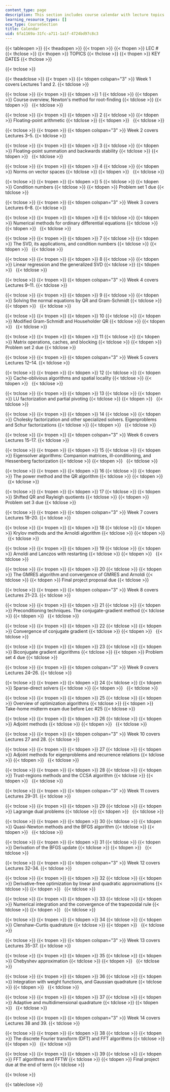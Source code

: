 ```yaml
---
content_type: page
description: This section includes course calendar with lecture topics and key dates.
learning_resource_types: []
ocw_type: CourseSection
title: Calendar
uid: 6fa1169a-31fc-a711-1a1f-4724bd97c8c3
---
```


{{< tableopen >}}
{{< theadopen >}}
{{< tropen >}}
{{< thopen >}}
LEC #
{{< thclose >}}
{{< thopen >}}
TOPICS
{{< thclose >}}
{{< thopen >}}
KEY DATES
{{< thclose >}}

{{< trclose >}}

{{< theadclose >}}
{{< tropen >}}
{{< tdopen colspan="3" >}}
Week 1 covers Lectures 1 and 2.
{{< tdclose >}}

{{< trclose >}}
{{< tropen >}}
{{< tdopen >}}
1
{{< tdclose >}}
{{< tdopen >}}
Course overview, Newton's method for root-finding
{{< tdclose >}}
{{< tdopen >}}
 
{{< tdclose >}}

{{< trclose >}}
{{< tropen >}}
{{< tdopen >}}
2
{{< tdclose >}}
{{< tdopen >}}
Floating-point arithmetic
{{< tdclose >}}
{{< tdopen >}}
 
{{< tdclose >}}

{{< trclose >}}
{{< tropen >}}
{{< tdopen colspan="3" >}}
Week 2 covers Lectures 3–5.
{{< tdclose >}}

{{< trclose >}}
{{< tropen >}}
{{< tdopen >}}
3
{{< tdclose >}}
{{< tdopen >}}
Floating-point summation and backwards stability
{{< tdclose >}}
{{< tdopen >}}
 
{{< tdclose >}}

{{< trclose >}}
{{< tropen >}}
{{< tdopen >}}
4
{{< tdclose >}}
{{< tdopen >}}
Norms on vector spaces
{{< tdclose >}}
{{< tdopen >}}
 
{{< tdclose >}}

{{< trclose >}}
{{< tropen >}}
{{< tdopen >}}
5
{{< tdclose >}}
{{< tdopen >}}
Condition numbers
{{< tdclose >}}
{{< tdopen >}}
Problem set 1 due
{{< tdclose >}}

{{< trclose >}}
{{< tropen >}}
{{< tdopen colspan="3" >}}
Week 3 covers Lectures 6–8.
{{< tdclose >}}

{{< trclose >}}
{{< tropen >}}
{{< tdopen >}}
6
{{< tdclose >}}
{{< tdopen >}}
Numerical methods for ordinary differential equations
{{< tdclose >}}
{{< tdopen >}}
 
{{< tdclose >}}

{{< trclose >}}
{{< tropen >}}
{{< tdopen >}}
7
{{< tdclose >}}
{{< tdopen >}}
The SVD, its applications, and condition numbers
{{< tdclose >}}
{{< tdopen >}}
 
{{< tdclose >}}

{{< trclose >}}
{{< tropen >}}
{{< tdopen >}}
8
{{< tdclose >}}
{{< tdopen >}}
Linear regression and the generalized SVD
{{< tdclose >}}
{{< tdopen >}}
 
{{< tdclose >}}

{{< trclose >}}
{{< tropen >}}
{{< tdopen colspan="3" >}}
Week 4 covers Lectures 9–11.
{{< tdclose >}}

{{< trclose >}}
{{< tropen >}}
{{< tdopen >}}
9
{{< tdclose >}}
{{< tdopen >}}
Solving the normal equations by QR and Gram-Schmidt
{{< tdclose >}}
{{< tdopen >}}
 
{{< tdclose >}}

{{< trclose >}}
{{< tropen >}}
{{< tdopen >}}
10
{{< tdclose >}}
{{< tdopen >}}
Modified Gram-Schmidt and Householder QR
{{< tdclose >}}
{{< tdopen >}}
 
{{< tdclose >}}

{{< trclose >}}
{{< tropen >}}
{{< tdopen >}}
11
{{< tdclose >}}
{{< tdopen >}}
Matrix operations, caches, and blocking
{{< tdclose >}}
{{< tdopen >}}
Problem set 2 due
{{< tdclose >}}

{{< trclose >}}
{{< tropen >}}
{{< tdopen colspan="3" >}}
Week 5 covers Lectures 12–14.
{{< tdclose >}}

{{< trclose >}}
{{< tropen >}}
{{< tdopen >}}
12
{{< tdclose >}}
{{< tdopen >}}
Cache-oblivious algorithms and spatial locality
{{< tdclose >}}
{{< tdopen >}}
 
{{< tdclose >}}

{{< trclose >}}
{{< tropen >}}
{{< tdopen >}}
13
{{< tdclose >}}
{{< tdopen >}}
LU factorization and partial pivoting
{{< tdclose >}}
{{< tdopen >}}
 
{{< tdclose >}}

{{< trclose >}}
{{< tropen >}}
{{< tdopen >}}
14
{{< tdclose >}}
{{< tdopen >}}
Cholesky factorization and other specialized solvers. Eigenproblems and Schur factorizations
{{< tdclose >}}
{{< tdopen >}}
 
{{< tdclose >}}

{{< trclose >}}
{{< tropen >}}
{{< tdopen colspan="3" >}}
Week 6 covers Lectures 15–17.
{{< tdclose >}}

{{< trclose >}}
{{< tropen >}}
{{< tdopen >}}
15
{{< tdclose >}}
{{< tdopen >}}
Eigensolver algorithms: Companion matrices, ill-conditioning, and Hessenberg factorization
{{< tdclose >}}
{{< tdopen >}}
 
{{< tdclose >}}

{{< trclose >}}
{{< tropen >}}
{{< tdopen >}}
16
{{< tdclose >}}
{{< tdopen >}}
The power method and the QR algorithm
{{< tdclose >}}
{{< tdopen >}}
 
{{< tdclose >}}

{{< trclose >}}
{{< tropen >}}
{{< tdopen >}}
17
{{< tdclose >}}
{{< tdopen >}}
Shifted QR and Rayleigh quotients
{{< tdclose >}}
{{< tdopen >}}
Problem set 3 due
{{< tdclose >}}

{{< trclose >}}
{{< tropen >}}
{{< tdopen colspan="3" >}}
Week 7 covers Lectures 18–20.
{{< tdclose >}}

{{< trclose >}}
{{< tropen >}}
{{< tdopen >}}
18
{{< tdclose >}}
{{< tdopen >}}
Krylov methods and the Arnoldi algorithm
{{< tdclose >}}
{{< tdopen >}}
 
{{< tdclose >}}

{{< trclose >}}
{{< tropen >}}
{{< tdopen >}}
19
{{< tdclose >}}
{{< tdopen >}}
Arnoldi and Lanczos with restarting
{{< tdclose >}}
{{< tdopen >}}
 
{{< tdclose >}}

{{< trclose >}}
{{< tropen >}}
{{< tdopen >}}
20
{{< tdclose >}}
{{< tdopen >}}
The GMRES algorithm and convergence of GMRES and Arnoldi
{{< tdclose >}}
{{< tdopen >}}
Final project proposal due
{{< tdclose >}}

{{< trclose >}}
{{< tropen >}}
{{< tdopen colspan="3" >}}
Week 8 covers Lectures 21–23.
{{< tdclose >}}

{{< trclose >}}
{{< tropen >}}
{{< tdopen >}}
21
{{< tdclose >}}
{{< tdopen >}}
Preconditioning techniques. The conjugate-gradient method
{{< tdclose >}}
{{< tdopen >}}
 
{{< tdclose >}}

{{< trclose >}}
{{< tropen >}}
{{< tdopen >}}
22
{{< tdclose >}}
{{< tdopen >}}
Convergence of conjugate gradient
{{< tdclose >}}
{{< tdopen >}}
 
{{< tdclose >}}

{{< trclose >}}
{{< tropen >}}
{{< tdopen >}}
23
{{< tdclose >}}
{{< tdopen >}}
Biconjugate gradient algorithms
{{< tdclose >}}
{{< tdopen >}}
Problem set 4 due
{{< tdclose >}}

{{< trclose >}}
{{< tropen >}}
{{< tdopen colspan="3" >}}
Week 9 covers Lectures 24–26.
{{< tdclose >}}

{{< trclose >}}
{{< tropen >}}
{{< tdopen >}}
24
{{< tdclose >}}
{{< tdopen >}}
Sparse-direct solvers
{{< tdclose >}}
{{< tdopen >}}
 
{{< tdclose >}}

{{< trclose >}}
{{< tropen >}}
{{< tdopen >}}
25
{{< tdclose >}}
{{< tdopen >}}
Overview of optimization algorithms
{{< tdclose >}}
{{< tdopen >}}
Take-home midterm exam due before Lec #25
{{< tdclose >}}

{{< trclose >}}
{{< tropen >}}
{{< tdopen >}}
26
{{< tdclose >}}
{{< tdopen >}}
Adjoint methods
{{< tdclose >}}
{{< tdopen >}}
 
{{< tdclose >}}

{{< trclose >}}
{{< tropen >}}
{{< tdopen colspan="3" >}}
Week 10 covers Lectures 27 and 28.
{{< tdclose >}}

{{< trclose >}}
{{< tropen >}}
{{< tdopen >}}
27
{{< tdclose >}}
{{< tdopen >}}
Adjoint methods for eigenproblems and recurrence relations
{{< tdclose >}}
{{< tdopen >}}
 
{{< tdclose >}}

{{< trclose >}}
{{< tropen >}}
{{< tdopen >}}
28
{{< tdclose >}}
{{< tdopen >}}
Trust-regions methods and the CCSA algorithm
{{< tdclose >}}
{{< tdopen >}}
 
{{< tdclose >}}

{{< trclose >}}
{{< tropen >}}
{{< tdopen colspan="3" >}}
Week 11 covers Lectures 29–31.
{{< tdclose >}}

{{< trclose >}}
{{< tropen >}}
{{< tdopen >}}
29
{{< tdclose >}}
{{< tdopen >}}
Lagrange dual problems
{{< tdclose >}}
{{< tdopen >}}
 
{{< tdclose >}}

{{< trclose >}}
{{< tropen >}}
{{< tdopen >}}
30
{{< tdclose >}}
{{< tdopen >}}
Quasi-Newton methods and the BFGS algorithm
{{< tdclose >}}
{{< tdopen >}}
 
{{< tdclose >}}

{{< trclose >}}
{{< tropen >}}
{{< tdopen >}}
31
{{< tdclose >}}
{{< tdopen >}}
Derivation of the BFGS update
{{< tdclose >}}
{{< tdopen >}}
 
{{< tdclose >}}

{{< trclose >}}
{{< tropen >}}
{{< tdopen colspan="3" >}}
Week 12 covers Lectures 32–34.
{{< tdclose >}}

{{< trclose >}}
{{< tropen >}}
{{< tdopen >}}
32
{{< tdclose >}}
{{< tdopen >}}
Derivative-free optimization by linear and quadratic approximations
{{< tdclose >}}
{{< tdopen >}}
 
{{< tdclose >}}

{{< trclose >}}
{{< tropen >}}
{{< tdopen >}}
33
{{< tdclose >}}
{{< tdopen >}}
Numerical integration and the convergence of the trapezoidal rule
{{< tdclose >}}
{{< tdopen >}}
 
{{< tdclose >}}

{{< trclose >}}
{{< tropen >}}
{{< tdopen >}}
34
{{< tdclose >}}
{{< tdopen >}}
Clenshaw-Curtis quadrature
{{< tdclose >}}
{{< tdopen >}}
 
{{< tdclose >}}

{{< trclose >}}
{{< tropen >}}
{{< tdopen colspan="3" >}}
Week 13 covers Lectures 35–37.
{{< tdclose >}}

{{< trclose >}}
{{< tropen >}}
{{< tdopen >}}
35
{{< tdclose >}}
{{< tdopen >}}
Chebyshev approximation
{{< tdclose >}}
{{< tdopen >}}
 
{{< tdclose >}}

{{< trclose >}}
{{< tropen >}}
{{< tdopen >}}
36
{{< tdclose >}}
{{< tdopen >}}
Integration with weight functions, and Gaussian quadrature
{{< tdclose >}}
{{< tdopen >}}
 
{{< tdclose >}}

{{< trclose >}}
{{< tropen >}}
{{< tdopen >}}
37
{{< tdclose >}}
{{< tdopen >}}
Adaptive and multidimensional quadrature
{{< tdclose >}}
{{< tdopen >}}
 
{{< tdclose >}}

{{< trclose >}}
{{< tropen >}}
{{< tdopen colspan="3" >}}
Week 14 covers Lectures 38 and 39.
{{< tdclose >}}

{{< trclose >}}
{{< tropen >}}
{{< tdopen >}}
38
{{< tdclose >}}
{{< tdopen >}}
The discrete Fourier transform (DFT) and FFT algorithms
{{< tdclose >}}
{{< tdopen >}}
 
{{< tdclose >}}

{{< trclose >}}
{{< tropen >}}
{{< tdopen >}}
39
{{< tdclose >}}
{{< tdopen >}}
FFT algorithms and FFTW
{{< tdclose >}}
{{< tdopen >}}
Final project due at the end of term
{{< tdclose >}}

{{< trclose >}}

{{< tableclose >}}